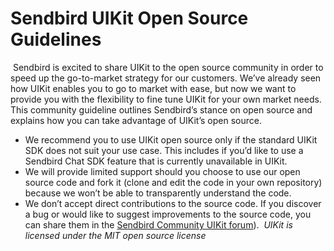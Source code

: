 # Sendbird UIKit Open Source Guidelines
​
Sendbird is excited to share UIKit to the open source community in order to speed up the go-to-market strategy for our customers. We’ve already seen how UIKit enables you to go to market with ease, but now we want to provide you with the flexibility to fine tune UIKit for your own market needs.
​
This community guideline outlines Sendbird’s stance on open source and explains how you can take advantage of UIKit’s open source.
​
*   We recommend you to use UIKit open source only if the standard UIKit SDK does not suit your use case. This includes if you’d like to use a Sendbird Chat SDK feature that is currently unavailable in UIKit.
*   We will provide limited support should you choose to use our open source code and fork it (clone and edit the code in your own repository) because we won’t be able to transparently understand the code.
*   We don’t accept direct contributions to the source code. If you discover a bug or would like to suggest improvements to the source code, you can share them in the [Sendbird Community UIKit forum](https://community.sendbird.com/c/sendbird-chat-uikit/)).
​
_UIKit is licensed under the MIT open source license_
